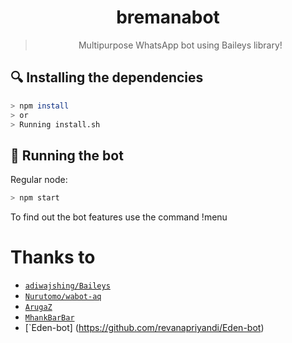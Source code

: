 <div align="center">


# bremanabot

> Multipurpose WhatsApp bot using Baileys library!
>
>

</div>


## 🔍 Installing the dependencies
```bash
> npm install
> or
> Running install.sh
```

## 🚀 Running the bot
Regular node:
```bash
> npm start
```
To find out the bot features use the command !menu


# Thanks to
* [`adiwajshing/Baileys`](https://github.com/adiwajshing/Baileys)
* [`Nurutomo/wabot-aq`](https://github.com/Nurutomo/wabot-aq)
* [`ArugaZ`](https://github.com/ArugaZ)
* [`MhankBarBar`](https://github.com/MhankBarBar)
* [`Eden-bot] (https://github.com/revanapriyandi/Eden-bot)



